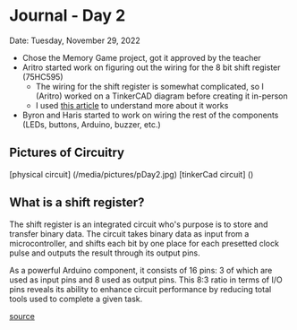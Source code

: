 # Journal - Day 2
Date: Tuesday, November 29, 2022

- Chose the Memory Game project, got it approved by the teacher
- Aritro started work on figuring out the wiring for the 8 bit shift register (75HC595)
  - The wiring for the shift register is somewhat complicated, so I (Aritro) worked on a TinkerCAD diagram before creating it in-person
  - I used [this article](https://lastminuteengineers.com/74hc595-shift-register-arduino-tutorial/) to understand more about it works 
- Byron and Haris started to work on wiring the rest of the components (LEDs, buttons, Arduino, buzzer, etc.)

## Pictures of Circuitry
[physical circuit] (/media/pictures/pDay2.jpg)
[tinkerCad circuit] ()

## What is a shift register?
The shift register is an integrated circuit who's purpose is to store and transfer binary data. The circuit takes binary data as input from a microcontroller, and shifts each bit by one place for each presetted clock pulse and outputs the result through its output pins. 

As a powerful Arduino component, it consists of 16 pins: 3 of which are used as input pins and 8 used as output pins. This 8:3 ratio in terms of I/O pins reveals its ability to enhance circuit performance by reducing total tools used to complete a given task.

[source](https://electronicscoach.com/shift-register.html)